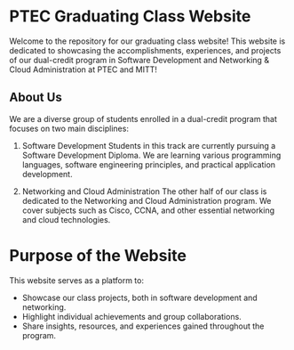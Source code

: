 # PTEC Graduating Class Website

Welcome to the repository for our graduating class website! This website is dedicated to showcasing the accomplishments, experiences, and projects of our dual-credit program in Software Development and Networking & Cloud Administration at PTEC and MITT!

## About Us

We are a diverse group of students enrolled in a dual-credit program that focuses on two main disciplines:

1. Software Development
   Students in this track are currently pursuing a Software Development Diploma. We are learning various programming languages, software engineering principles, and practical application development.

2. Networking and Cloud Administration
   The other half of our class is dedicated to the Networking and Cloud Administration program. We cover subjects such as Cisco, CCNA, and other essential networking and cloud technologies.

# Purpose of the Website

This website serves as a platform to:

- Showcase our class projects, both in software development and networking.
- Highlight individual achievements and group collaborations.
- Share insights, resources, and experiences gained throughout the program.
